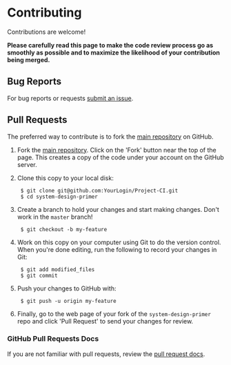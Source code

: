 Contributing
============

Contributions are welcome!

**Please carefully read this page to make the code review process go as smoothly as possible and to maximize the likelihood of your contribution being merged.**

## Bug Reports

For bug reports or requests [submit an issue](https://github.com/gopala-kr/Project-CI/issues).

## Pull Requests

The preferred way to contribute is to fork the
[main repository](https://github.com/gopala-kr/Project-CI) on GitHub.

1. Fork the [main repository](https://github.com/gopala-kr/Project-CI).  Click on the 'Fork' button near the top of the page.  This creates a copy of the code under your account on the GitHub server.

2. Clone this copy to your local disk:

        $ git clone git@github.com:YourLogin/Project-CI.git
        $ cd system-design-primer

3. Create a branch to hold your changes and start making changes. Don't work in the `master` branch!

        $ git checkout -b my-feature

4. Work on this copy on your computer using Git to do the version control. When you're done editing, run the following to record your changes in Git:

        $ git add modified_files
        $ git commit

5. Push your changes to GitHub with:

        $ git push -u origin my-feature

6. Finally, go to the web page of your fork of the `system-design-primer` repo and click 'Pull Request' to send your changes for review.

### GitHub Pull Requests Docs

If you are not familiar with pull requests, review the [pull request docs](https://help.github.com/articles/using-pull-requests/).
